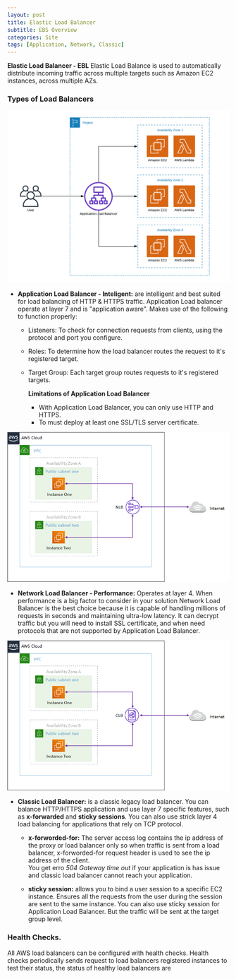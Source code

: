 ```yaml
---
layout: post
title: Elastic Load Balancer
subtitle: EBS Overview
categories: Site
tags: [Application, Network, Classic]
---
```


**Elastic Load Balancer - EBL**
Elastic Load Balance is used to automatically distribute incoming traffic across multiple targets such as Amazon EC2 instances, across multiple AZs.


### Types of Load Balancers



![Application LB](/assets/images/banners/Application-Load-Balancer.jpg "Application-LB")

- **Application Load Balancer - Inteligent:** are intelligent and best suited for load balancing of HTTP & HTTPS traffic. Application Load balancer operate at layer 7 and is "application aware". Makes use of the following to function properly: <br/>
    - Listeners: To check for connection requests from clients, using the protocol and port you configure.
    - Roles: To determine how the load balancer routes the request to it's registered target.
    - Target Group: Each target group routes requests to it's registered targets.

        **Limitations of Application Load Balancer** <br/>
        - With Application Load Balancer, you can only use HTTP and HTTPS.
        - To must deploy at least one SSL/TLS server certificate.



![Network LB](/assets/images/banners/Network-Load-Balancer.jpg "Network-LB")

- **Network Load Balancer - Performance:** Operates at layer 4. When performance is a big factor to consider in your solution Network Load Balancer is the best choice because it is capable of handling millions of requests in seconds and maintaining ultra-low latency. It can decrypt traffic but you will need to install SSL certificate, and when need protocols that are not supported by Application Load Balancer.


![Application LB](/assets/images/banners/Classic-LB.jpeg "Classic-LB")
- **Classic Load Balancer:** is a classic legacy load balancer. You can balance HTTP/HTTPS application and use layer 7 specific features, such as **x-forwarded** and **sticky sessions**. You can also use strick layer 4 load balancing for applications that rely on TCP protocol.

    - **x-forworded-for:** The server access log contains the ip address of the proxy or load balancer only so when traffic is sent from a load balancer, x-forworded-for request header is used to see the ip address of the client.   
        You get erro _504 Gateway time out_ if your application is has issue and classic load balancer cannot reach your application.

    - **sticky session:** allows you to bind a user session to a specific EC2 instance. Ensures all the requests from the user during the session are sent to the same instance. You can also use sticky session for Application Load Balancer. But the traffic will be sent at the target group level.

### Health Checks.

All AWS load balancers can be configured with health checks. Health checks periodically sends request to load balancers registered instances to test their status, the status of healthy load balancers are 